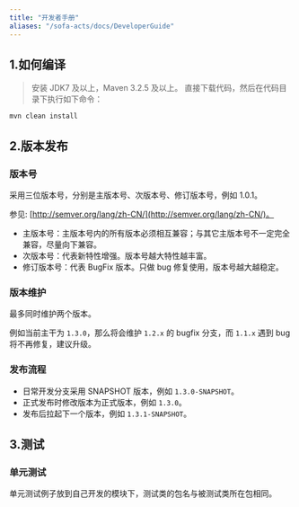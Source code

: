 ```yaml
---
title: "开发者手册"
aliases: "/sofa-acts/docs/DeveloperGuide"
---
```


## 1.如何编译
> 安装 JDK7 及以上，Maven 3.2.5 及以上。
直接下载代码，然后在代码目录下执行如下命令：

```plain
mvn clean install
```

## 2.版本发布
### 版本号

采用三位版本号，分别是主版本号、次版本号、修订版本号，例如 1.0.1。

参见: [http://semver.org/lang/zh-CN/](http://semver.org/lang/zh-CN/)。

* 主版本号：主版本号内的所有版本必须相互兼容；与其它主版本号不一定完全兼容，尽量向下兼容。
* 次版本号：代表新特性增强。版本号越大特性越丰富。
* 修订版本号：代表 BugFix 版本。只做 bug 修复使用，版本号越大越稳定。

### 版本维护

最多同时维护两个版本。

例如当前主干为 `1.3.0`，那么将会维护 `1.2.x` 的 bugfix 分支，而 `1.1.x` 遇到 bug 将不再修复，建议升级。

### 发布流程

* 日常开发分支采用 SNAPSHOT 版本，例如 `1.3.0-SNAPSHOT`。
* 正式发布时修改版本为正式版本，例如 `1.3.0`。
* 发布后拉起下一个版本，例如 `1.3.1-SNAPSHOT`。

## 3.测试
### 单元测试
单元测试例子放到自己开发的模块下，测试类的包名与被测试类所在包相同。
